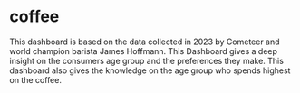 # coffee

This dashboard is based on the data collected in 2023 by Cometeer and world champion barista James Hoffmann.
This Dashboard gives a deep insight on the consumers age group and the preferences they make. This dashboard also gives the knowledge on the age group who spends highest on the coffee.
